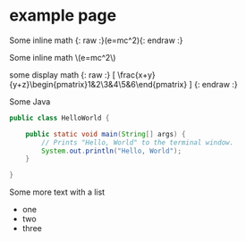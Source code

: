 # example page

Some inline math {: raw :}\(e=mc^2\){: endraw :}


Some inline math \\(e=mc^2\\)


some display math
 {: raw :}
 \[
\frac{x+y}{y+z}\begin{pmatrix}1&2\\3&4\\5&6\end{pmatrix}
\]
{: endraw :}


Some Java


```java
public class HelloWorld {

    public static void main(String[] args) {
        // Prints "Hello, World" to the terminal window.
        System.out.println("Hello, World");
    }

}
```

Some more text with a list

* one
* two
* three

